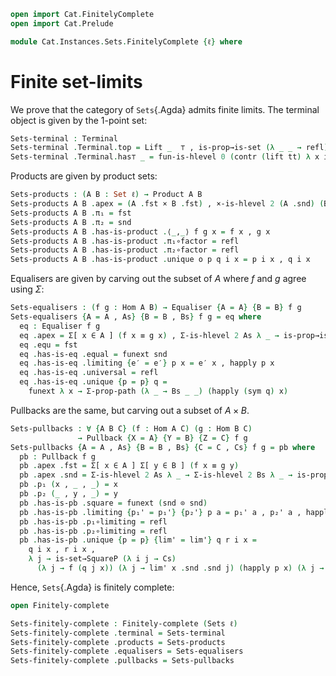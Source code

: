 ```agda
open import Cat.FinitelyComplete
open import Cat.Prelude

module Cat.Instances.Sets.FinitelyComplete {ℓ} where
```

<!--
```agda
open import Cat.Diagram.Equaliser (Sets ℓ)
open import Cat.Diagram.Pullback (Sets ℓ)
open import Cat.Diagram.Terminal (Sets ℓ)
open import Cat.Diagram.Product (Sets ℓ)
open import Cat.Reasoning (Sets ℓ)

private variable
  A B : Set ℓ
  f g : Hom A B

open Terminal
open is-product
open Product
open is-pullback
open Pullback
open is-equaliser
open Equaliser
```
-->

# Finite set-limits

We prove that the category of `Sets`{.Agda} admits finite limits. The
terminal object is given by the 1-point set:

```agda
Sets-terminal : Terminal
Sets-terminal .Terminal.top = Lift _  ⊤ , is-prop→is-set (λ _ _ → refl)
Sets-terminal .Terminal.has⊤ _ = fun-is-hlevel 0 (contr (lift tt) λ x i → lift tt)
```

Products are given by product sets:

```agda
Sets-products : (A B : Set ℓ) → Product A B
Sets-products A B .apex = (A .fst × B .fst) , ×-is-hlevel 2 (A .snd) (B .snd)
Sets-products A B .π₁ = fst
Sets-products A B .π₂ = snd
Sets-products A B .has-is-product .⟨_,_⟩ f g x = f x , g x
Sets-products A B .has-is-product .π₁∘factor = refl
Sets-products A B .has-is-product .π₂∘factor = refl
Sets-products A B .has-is-product .unique o p q i x = p i x , q i x
```

Equalisers are given by carving out the subset of $A$ where $f$ and $g$ agree
using $\Sigma$:

```agda
Sets-equalisers : (f g : Hom A B) → Equaliser {A = A} {B = B} f g
Sets-equalisers {A = A , As} {B = B , Bs} f g = eq where
  eq : Equaliser f g
  eq .apex = Σ[ x ∈ A ] (f x ≡ g x) , Σ-is-hlevel 2 As λ _ → is-prop→is-set (Bs _ _)
  eq .equ = fst
  eq .has-is-eq .equal = funext snd
  eq .has-is-eq .limiting {e′ = e′} p x = e′ x , happly p x
  eq .has-is-eq .universal = refl
  eq .has-is-eq .unique {p = p} q = 
    funext λ x → Σ-prop-path (λ _ → Bs _ _) (happly (sym q) x)
```

Pullbacks are the same, but carving out a subset of $A \times B$.

```agda
Sets-pullbacks : ∀ {A B C} (f : Hom A C) (g : Hom B C) 
               → Pullback {X = A} {Y = B} {Z = C} f g
Sets-pullbacks {A = A , As} {B = B , Bs} {C = C , Cs} f g = pb where
  pb : Pullback f g
  pb .apex .fst = Σ[ x ∈ A ] Σ[ y ∈ B ] (f x ≡ g y)
  pb .apex .snd = Σ-is-hlevel 2 As λ _ → Σ-is-hlevel 2 Bs λ _ → is-prop→is-set (Cs _ _)
  pb .p₁ (x , _ , _) = x
  pb .p₂ (_ , y , _) = y
  pb .has-is-pb .square = funext (snd ⊙ snd)
  pb .has-is-pb .limiting {p₁' = p₁'} {p₂'} p a = p₁' a , p₂' a , happly p a
  pb .has-is-pb .p₁∘limiting = refl
  pb .has-is-pb .p₂∘limiting = refl
  pb .has-is-pb .unique {p = p} {lim' = lim'} q r i x = 
    q i x , r i x , 
    λ j → is-set→SquareP (λ i j → Cs) 
      (λ j → f (q j x)) (λ j → lim' x .snd .snd j) (happly p x) (λ j → g (r j x)) i j
```

Hence, `Sets`{.Agda} is finitely complete:

```agda
open Finitely-complete

Sets-finitely-complete : Finitely-complete (Sets ℓ)
Sets-finitely-complete .terminal = Sets-terminal
Sets-finitely-complete .products = Sets-products
Sets-finitely-complete .equalisers = Sets-equalisers
Sets-finitely-complete .pullbacks = Sets-pullbacks
```
